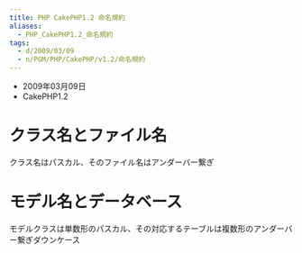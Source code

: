 ```yaml
---
title: PHP CakePHP1.2 命名規約
aliases:
  - PHP_CakePHP1.2_命名規約
tags:
  - d/2009/03/09
  - n/PGM/PHP/CakePHP/v1.2/命名規約
---
```


- 2009年03月09日
- CakePHP1.2

クラス名とファイル名
================================================================================
クラス名はパスカル、そのファイル名はアンダーバー繋ぎ

モデル名とデータベース
================================================================================
モデルクラスは単数形のパスカル、その対応するテーブルは複数形のアンダーバー繋ぎダウンケース

